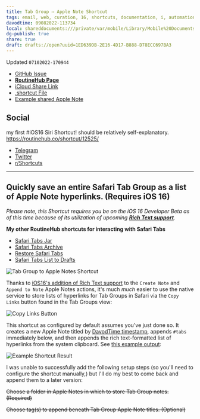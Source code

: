 ```yaml
---
title: Tab Group ⇨ Apple Note Shortcut
tags: email, web, curation, 16, shortcuts, documentation, i, automation
davodtime: 09082022-113734
local: shareddocuments:///private/var/mobile/Library/Mobile%20Documents/iCloud~md~obsidian/Documents/OBSHIDDIAN/drafts/1ED639DB-2E16-4D17-B888-D78ECC697BA3.md
dg-publish: true
share: true
draft: drafts://open?uuid=1ED639DB-2E16-4D17-B888-D78ECC697BA3
---
```

Updated `07102022-170944`
- [GitHub Issue](https://github.com/extratone/i/issues/216)
- [**RoutineHub Page**](https://routinehub.co/shortcut/12525/)
- [iCloud Share Link](https://www.icloud.com/shortcuts/0a38646787f94777938e940104f834f3)
- [.shortcut File](https://github.com/extratone/i/blob/main/shortcuts/TabGrouptoAppleNote.shortcut)
- [Example shared Apple Note](https://www.icloud.com/notes/0bcQ9e4pAl4iHGq10C_Nyqhwg#07102022-162125)

## Social

my first #iOS16 Siri Shortcut! should be relatively self-explanatory. https://routinehub.co/shortcut/12525/

- [Telegram](https://t.me/extratone/12165)
- [Twitter](https://twitter.com/NeoYokel/status/1546253945013735429)
- [r/Shortcuts](https://reddit.com/r/shortcuts/comments/vw2gl1/tab_group_apple_note_requires_ios_16/)

---

## Quickly save an entire Safari Tab Group as a list of Apple Note hyperlinks. (Requires iOS 16)

*Please note, this Shortcut requires you be on the iOS 16 Developer Beta as of this time because of its utilization of upcoming [**Rich Text support**](https://hyp.is/X9Qf8u0uEey4ts9LFqK9LQ/www.matthewcassinelli.com/ios16-actions-shortcuts/).*

**My other RoutineHub shortcuts for interacting with Safari Tabs**

- [Safari Tabs Jar](https://www.icloud.com/shortcuts/03c799fe224d4dfab77e41ab05c35e92)
- [Safari Tabs Archive](https://www.icloud.com/shortcuts/54e6dc4c9e4a491db61217abec52dd32)
- [Restore Safari Tabs](https://www.icloud.com/shortcuts/3210fb87a1b54202914ac9895bb10697)
- [Safari Tabs List to Drafts](https://www.icloud.com/shortcuts/f50474c6f7424b088f3994d9712cc3e4)

![Tab Group to Apple Notes Shortcut](https://user-images.githubusercontent.com/43663476/178162586-eca20bf8-c84c-4802-a25d-a4c6d3c81109.png)

Thanks to [iOS16's addition of Rich Text support](https://hyp.is/X9Qf8u0uEey4ts9LFqK9LQ/www.matthewcassinelli.com/ios16-actions-shortcuts/) to the `Create Note` and `Append to Note` Apple Notes actions, it's much *much* easier to use the native service to store lists of hyperlinks for Tab Groups in Safari via the `Copy Links` button found in the Tab Groups view:

![Copy Links Button](https://i.snap.as/lGN78hwu.png)

This shortcut as configured by default assumes you've just done so. It creates a new Apple Note titled by [DavodTime timestamp](https://github.com/extratone/bilge/wiki/DavodTime), appends `#tabs` immediately below, and then appends the rich text-formatted list of hyperlinks from the system clipboard. See [this example output](https://www.icloud.com/notes/0bcQ9e4pAl4iHGq10C_Nyqhwg#07102022-162125):

![Example Shortcut Result](https://user-images.githubusercontent.com/43663476/178162592-fd46131e-1656-48f6-a160-d003494e9801.png)

I was unable to successfully add the following setup steps (so you'll need to configure the shortcut manually,) but I'll do my best to come back and append them to a later version:

~~Choose a folder in Apple Notes in which to store Tab Group notes. (Required)~~

~~Choose tag(s) to append beneath Tab Group Apple Note titles. (Optional)~~